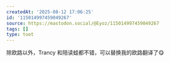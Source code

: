 ```yaml
---
createdAt: '2025-08-12 17:06:25'
id: '115014997459049267'
source: https://mastodon.social/@Eyoz/115014997459049267
tags: []
type: toot
---
```


除欧路以外，Trancy 和陪读蛙都不错，可以替换我的欧路翻译了😋